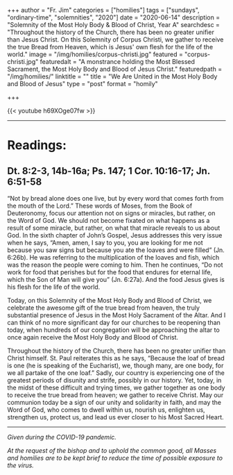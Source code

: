 +++
author = "Fr. Jim"
categories = ["homilies"]
tags = ["sundays", "ordinary-time", "solemnities", "2020"]
date = "2020-06-14"
description = "Solemnity of the Most Holy Body & Blood of Christ, Year A"
searchdesc = "Throughout the history of the Church, there has been no greater unifier than Jesus Christ. On this Solemnity of Corpus Christi, we gather to receive the true Bread from Heaven, which is Jesus' own flesh for the life of the world."
image = "/img/homilies/corpus-christi.jpg"
featured = "corpus-christi.jpg"
featuredalt = "A monstrance holding the Most Blessed Sacrament, the Most Holy Body and Blood of Jesus Christ."
featuredpath = "/img/homilies/"
linktitle = ""
title = "We Are United in the Most Holy Body and Blood of Jesus"
type = "post"
format = "homily"

+++

{{< youtube h69XOge07fw >}}

---

# Readings:
## Dt. 8:2-3, 14b-16a; Ps. 147; 1 Cor. 10:16-17; Jn. 6:51-58

“Not by bread alone does one live, but by every word that comes forth from the mouth of the Lord.” These words of Moses, from the Book of Deuteronomy, focus our attention not on signs or miracles, but rather, on the Word of God. We should not become fixated on what happens as a result of some miracle, but rather, on what that miracle reveals to us about God. In the sixth chapter of John’s Gospel, Jesus addresses this very issue when he says, “Amen, amen, I say to you, you are looking for me not because you saw signs but because you ate the loaves and were filled” (Jn. 6:26b). He was referring to the multiplication of the loaves and fish, which was the reason the people were coming to him. Then he continues, “Do not work for food that perishes but for the food that endures for eternal life, which the Son of Man will give you” (Jn. 6:27a). And the food Jesus gives is his flesh for the life of the world.

Today, on this Solemnity of the Most Holy Body and Blood of Christ, we celebrate the awesome gift of the true bread from heaven, the truly substantial presence of Jesus in the Most Holy Sacrament of the Altar. And I can think of no more significant day for our churches to be reopening than today, when hundreds of our congregation will be approaching the altar to once again receive the Most Holy Body and Blood of Christ.

Throughout the history of the Church, there has been no greater unifier than Christ himself. St. Paul reiterates this as he says, “Because the loaf of bread is one (he is speaking of the Eucharist), we, though many, are one body, for we all partake of the one loaf.” Sadly, our country is experiencing one of the greatest periods of disunity and strife, possibly in our history. Yet, today, in the midst of these difficult and trying times, we gather together as one body to receive the true bread from heaven; we gather to receive Christ. May our communion today be a sign of our unity and solidarity in faith, and may the Word of God, who comes to dwell within us, nourish us, enlighten us, strengthen us, protect us, and lead us ever closer to his Most Sacred Heart.

---
*Given during the COVID-19 pandemic.*

*At the request of the bishop and to uphold the common good, all Masses and homilies are to be kept brief to reduce the time of possible exposure to the virus.*